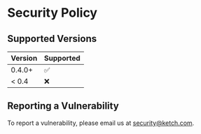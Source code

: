 # Security Policy

## Supported Versions

| Version | Supported          |
| ------- | ------------------ |
| 0.4.0+  | :white_check_mark: |
| < 0.4   | :x:                |

## Reporting a Vulnerability

To report a vulnerability, please email us at security@ketch.com.
